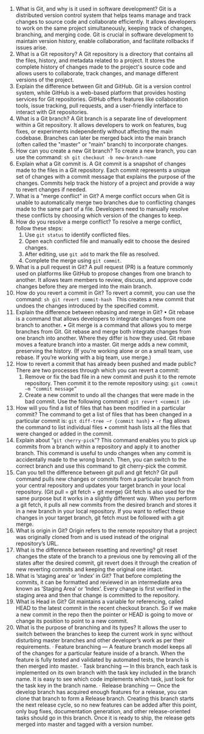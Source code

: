 1. What is Git, and why is it used in software development?
	Git is a distributed version control system that helps teams manage and track changes to source code and collaborate efficiently. It allows developers to work on the same project simultaneously, keeping track of changes, branching, and merging code. Git is crucial in software development to maintain version history, enable collaboration, and facilitate rollbacks if issues arise.
2. What is a Git repository?
	A Git repository is a directory that contains all the files, history, and metadata related to a project. It stores the complete history of changes made to the project's source code and allows users to collaborate, track changes, and manage different versions of the project.
3. Explain the difference between Git and GitHub.
	Git is a version control system, while GitHub is a web-based platform that provides hosting services for Git repositories. GitHub offers features like collaboration tools, issue tracking, pull requests, and a user-friendly interface to interact with Git repositories.
4. What is a Git branch?
	A Git branch is a separate line of development within a Git repository. It allows developers to work on features, bug fixes, or experiments independently without affecting the main codebase. Branches can later be merged back into the main branch (often called the "master" or "main" branch) to incorporate changes.
5. How can you create a new Git branch?
	To create a new branch, you can use the command: ```sh git checkout -b new-branch-name ```
6. Explain what a Git commit is.
	A Git commit is a snapshot of changes made to the files in a Git repository. Each commit represents a unique set of changes with a commit message that explains the purpose of the changes. Commits help track the history of a project and provide a way to revert changes if needed.
7. What is a "merge conflict" in Git?
	A merge conflict occurs when Git is unable to automatically merge two branches due to conflicting changes made to the same part of a file. Developers need to manually resolve these conflicts by choosing which version of the changes to keep.
8. How do you resolve a merge conflict?
	To resolve a merge conflict, follow these steps: 
	1. Use `git status` to identify conflicted files.
	2. Open each conflicted file and manually edit to choose the desired changes.
	3. After editing, use `git add` to mark the file as resolved.
	4. Complete the merge using `git commit`.
9. What is a pull request in Git?
	A pull request (PR) is a feature commonly used on platforms like GitHub to propose changes from one branch to another. It allows team members to review, discuss, and approve code changes before they are merged into the main branch.
10. How do you revert a commit in Git?
	To revert a commit, you can use the command: ```sh git revert commit-hash ``` This creates a new commit that undoes the changes introduced by the specified commit. 
11. Explain the difference between rebasing and merge in Git?
	• Git rebase is a command that allows developers to integrate changes from one branch to another.
	• Git merge is a command that allows you to merge branches from Git.
	Git rebase and merge both integrate changes from one branch into another. Where they differ is how they used. Git rebase moves a feature branch into a master. Git merge adds a new commit, preserving the history.
	(If you’re working alone or on a small team, use rebase. If you’re working with a big team, use merge.)
12. How to revert a commit that has already been pushed and made public?
	There are two processes through which you can revert a commit:
	1. Remove or fix the bad file in a new commit and push it to the remote repository. Then commit it to the remote repository using:
		`git commit –m “commit message”`
	2. Create a new commit to undo all the changes that were made in the bad commit. Use the following command:
		`git revert <commit id>`
13. How will you find a list of files that has been modified in a particular commit?
	The command to get a list of files that has been changed in a particular commit is:
	`git diff-tree –r {commit hash}`
	• `-r` flag allows the command to list individual files
	• commit hash lists all the files that were changed or added in the commit. 
14. Explain about “`git cherry-pick`”?
	This command enables you to pick up commits from a branch within a repository and apply it to another branch. This command is useful to undo changes when any commit is accidentally made to the wrong branch. Then, you can switch to the correct branch and use this command to git cherry-pick the commit.
15. Can you tell the difference between git pull and git fetch?
	Git pull command pulls new changes or commits from a particular branch from your central repository and updates your target branch in your local repository. (Git pull = git fetch + git merge)
	Git fetch is also used for the same purpose but it works in a slightly different way. When you perform a git fetch, it pulls all new commits from the desired branch and stores it in a new branch in your local repository. If you want to reflect these changes in your target branch, git fetch must be followed with a git merge.
16. What is origin in Git?
	Origin refers to the remote repository that a project was originally cloned from and is used instead of the original repository’s URL.
17. What is the difference between resetting and reverting?
	git reset changes the state of the branch to a previous one by removing all of the states after the desired commit,
	git revert does it through the creation of new reverting commits and keeping the original one intact.
18. What is ‘staging area’ or ‘index’ in Git?
	That before completing the commits, it can be formatted and reviewed in an intermediate area known as ‘Staging Area’ or ‘Index’. Every change is first verified in the staging area and then that change is committed to the repository.
19. What is Head in Git?
	Git maintains a variable for referencing, called HEAD to the latest commit in the recent checkout branch. So if we make a new commit in the repo then the pointer or HEAD is going to move or change its position to point to a new commit.
20. What is the purpose of branching and its types?
	It allows the user to switch between the branches to keep the current work in sync without disturbing master branches and other developer’s work as per their requirements.
	· Feature branching — A feature branch model keeps all of the changes for a particular feature inside of a branch. When the feature is fully tested and validated by automated tests, the branch is then merged into master.
	· Task branching — In this branch, each task is implemented on its own branch with the task key included in the branch name. It is easy to see which code implements which task, just look for the task key in the branch name.
	· Release branching — Once the develop branch has acquired enough features for a release, you can clone that branch to form a Release branch. Creating this branch starts the next release cycle, so no new features can be added after this point, only bug fixes, documentation generation, and other release-oriented tasks should go in this branch. Once it is ready to ship, the release gets merged into master and tagged with a version number.